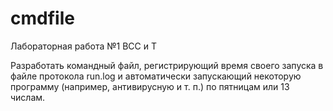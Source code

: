 # cmdfile
Лабораторная работа №1 ВСС и Т

Разработать командный файл, регистрирующий время своего запуска в файле протокола run.log и автоматически запускающий некоторую программу (например, антивирусную и т. п.) по пятницам или 13 числам.
